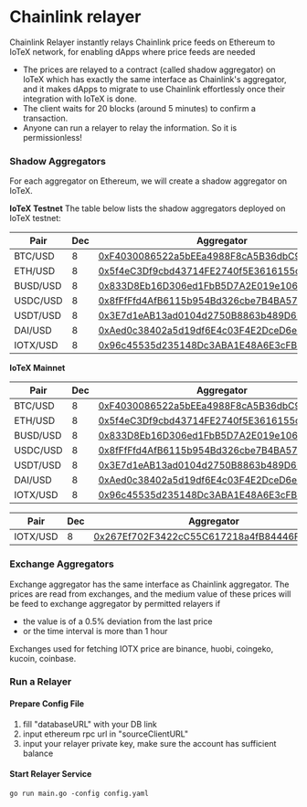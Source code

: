# Chainlink relayer

Chainlink Relayer instantly relays Chainlink price feeds on Ethereum to IoTeX network, for enabling dApps where price feeds are needed

* The prices are relayed to a contract (called shadow aggregator) on IoTeX which has exactly the same interface as Chainlink's aggregator, and it makes dApps to migrate to use Chainlink effortlessly once their integration with IoTeX is done.
* The client waits for 20 blocks (around 5 minutes) to confirm a transaction.
* Anyone can run a relayer to relay the information. So it is permissionless!

### Shadow Aggregators

For each aggregator on Ethereum, we will create a shadow aggregator on IoTeX.

**IoTeX Testnet** The table below lists the shadow aggregators deployed on IoTeX testnet:

| Pair     | Dec | Aggregator                                                                                                            | Shadow Aggregator                                                                                                             |
| -------- | --- | --------------------------------------------------------------------------------------------------------------------- | ----------------------------------------------------------------------------------------------------------------------------- |
| BTC/USD  | 8   | [0xF4030086522a5bEEa4988F8cA5B36dbC97BeE88c](https://etherscan.io/address/0xF4030086522a5bEEa4988F8cA5B36dbC97BeE88c) | [0xc4A29a94f12be03033daa4e6Ce9b9678c26275a2](https://testnet.iotexscan.io/address/0xc4A29a94f12be03033daa4e6Ce9b9678c26275a2) |
| ETH/USD  | 8   | [0x5f4eC3Df9cbd43714FE2740f5E3616155c5b8419](https://etherscan.io/address/0x5f4eC3Df9cbd43714FE2740f5E3616155c5b8419) | [0x107DF34D3B2F471eEff880956957e5068A987b81](https://testnet.iotexscan.io/address/0x107DF34D3B2F471eEff880956957e5068A987b81) |
| BUSD/USD | 8   | [0x833D8Eb16D306ed1FbB5D7A2E019e106B960965A](https://etherscan.io/address/0x833D8Eb16D306ed1FbB5D7A2E019e106B960965A) | [0x8A6A4407c77F1e04C39bAd8C089D639cbda40Df5](https://testnet.iotexscan.io/address/0x8A6A4407c77F1e04C39bAd8C089D639cbda40Df5) |
| USDC/USD | 8   | [0x8fFfFfd4AfB6115b954Bd326cbe7B4BA576818f6](https://etherscan.io/address/0x8fFfFfd4AfB6115b954Bd326cbe7B4BA576818f6) | [0xB1aa8c29d96720A80AFe9e3F6CD48822D27C8d54](https://testnet.iotexscan.io/address/0xB1aa8c29d96720A80AFe9e3F6CD48822D27C8d54) |
| USDT/USD | 8   | [0x3E7d1eAB13ad0104d2750B8863b489D65364e32D](https://etherscan.io/address/0x3E7d1eAB13ad0104d2750B8863b489D65364e32D) | [0x63Bd61A642d1f3dbf1f47006AC03CD7e7eb72f63](https://testnet.iotexscan.io/address/0x63Bd61A642d1f3dbf1f47006AC03CD7e7eb72f63) |
| DAI/USD  | 8   | [0xAed0c38402a5d19df6E4c03F4E2DceD6e29c1ee9](https://etherscan.io/address/0xAed0c38402a5d19df6E4c03F4E2DceD6e29c1ee9) | [0x9673b1b3fbB96E24f1C1AB40421Db9465f0f1151](https://testnet.iotexscan.io/address/0x9673b1b3fbB96E24f1C1AB40421Db9465f0f1151) |
| IOTX/USD | 8   | [0x96c45535d235148Dc3ABA1E48A6E3cFB3510f4E2](https://etherscan.io/address/0x96c45535d235148Dc3ABA1E48A6E3cFB3510f4E2) | [0xf55dA02f8266eC89A58C6De361cf92ce9cee21fe](https://testnet.iotexscan.io/address/0xf55dA02f8266eC89A58C6De361cf92ce9cee21fe) |

**IoTeX Mainnet**

| Pair     | Dec | Aggregator                                                                                                            | Shadow Aggregator                                                                                                     |
| -------- | --- | --------------------------------------------------------------------------------------------------------------------- | --------------------------------------------------------------------------------------------------------------------- |
| BTC/USD  | 8   | [0xF4030086522a5bEEa4988F8cA5B36dbC97BeE88c](https://etherscan.io/address/0xF4030086522a5bEEa4988F8cA5B36dbC97BeE88c) | [0x631f185E832DfBC3aDfeFa37c83aA23f75d0c8c7](https://iotexscan.io/address/0x631f185E832DfBC3aDfeFa37c83aA23f75d0c8c7) |
| ETH/USD  | 8   | [0x5f4eC3Df9cbd43714FE2740f5E3616155c5b8419](https://etherscan.io/address/0x5f4eC3Df9cbd43714FE2740f5E3616155c5b8419) | [0x0a1886890c0633e32746bc5021E3c1EfAD2bd662](https://iotexscan.io/address/0x0a1886890c0633e32746bc5021E3c1EfAD2bd662) |
| BUSD/USD | 8   | [0x833D8Eb16D306ed1FbB5D7A2E019e106B960965A](https://etherscan.io/address/0x833D8Eb16D306ed1FbB5D7A2E019e106B960965A) | [0x071F9106A9957e530a4B48269e38640ebAfc0f34](https://iotexscan.io/address/0x071F9106A9957e530a4B48269e38640ebAfc0f34) |
| USDC/USD | 8   | [0x8fFfFfd4AfB6115b954Bd326cbe7B4BA576818f6](https://etherscan.io/address/0x8fFfFfd4AfB6115b954Bd326cbe7B4BA576818f6) | [0xC296E7e92B3Ce84e9bF5780a47eF231E14A4506d](https://iotexscan.io/address/0xC296E7e92B3Ce84e9bF5780a47eF231E14A4506d) |
| USDT/USD | 8   | [0x3E7d1eAB13ad0104d2750B8863b489D65364e32D](https://etherscan.io/address/0x3E7d1eAB13ad0104d2750B8863b489D65364e32D) | [0xa900b5eB48F5A1122F9bfA660dd0B61Ddc56C872](https://iotexscan.io/address/0xa900b5eB48F5A1122F9bfA660dd0B61Ddc56C872) |
| DAI/USD  | 8   | [0xAed0c38402a5d19df6E4c03F4E2DceD6e29c1ee9](https://etherscan.io/address/0xAed0c38402a5d19df6E4c03F4E2DceD6e29c1ee9) | [0x95eBC95FF2b81866D7Bc1c3c1257533795CF96B7](https://iotexscan.io/address/0x95eBC95FF2b81866D7Bc1c3c1257533795CF96B7) |
| IOTX/USD | 8   | [0x96c45535d235148Dc3ABA1E48A6E3cFB3510f4E2](https://etherscan.io/address/0x96c45535d235148Dc3ABA1E48A6E3cFB3510f4E2) | [0x0F7AbD6b99d5D6876C812dAc22A2c8A8A6297D90](https://iotexscan.io/address/0x95eBC95FF2b81866D7Bc1c3c1257533795CF96B7) |

| Pair     | Dec | Aggregator                                                                                                            |
| -------- | --- | --------------------------------------------------------------------------------------------------------------------- |
| IOTX/USD | 8   | [0x267Ef702F3422cC55C617218a4fB84446F5Ec646](https://iotexscan.io/address/0x267Ef702F3422cC55C617218a4fB84446F5Ec646) |

### Exchange Aggregators

Exchange aggregator has the same interface as Chainlink aggregator. The prices are read from exchanges, and the medium value of these prices will be feed to exchange aggregator by permitted relayers if

* the value is of a 0.5% deviation from the last price
* or the time interval is more than 1 hour

Exchanges used for fetching IOTX price are binance, huobi, coingeko, kucoin, coinbase.

### Run a Relayer

#### Prepare Config File

1. fill "databaseURL" with your DB link
2. input ethereum rpc url in "sourceClientURL"
3. input your relayer private key, make sure the account has sufficient balance

#### Start Relayer Service

`go run main.go -config config.yaml`
